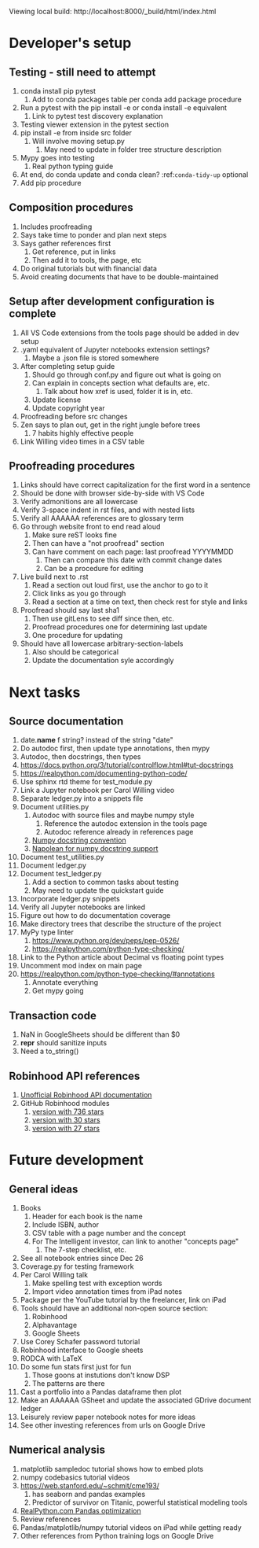 Viewing local build: http://localhost:8000/_build/html/index.html

# Developer's setup

## Testing - still need to attempt
1. conda install pip pytest
   1. Add to conda packages table per conda add package procedure
1. Run a pytest with the pip install -e or conda install -e equivalent
   1. Link to pytest test discovery explanation
1. Testing viewer extension in the pytest section
1. pip install -e from inside src folder
   1. Will involve moving setup.py
      1. May need to update in folder tree structure description
1. Mypy goes into testing
   1. Real python typing guide
1. At end, do conda update and conda clean? :ref:`conda-tidy-up` optional
1. Add pip procedure

## Composition procedures
1. Includes proofreading
1. Says take time to ponder and plan next steps
1. Says gather references first
   1. Get reference, put in links
   1. Then add it to tools, the page, etc
1. Do original tutorials but with financial data
1. Avoid creating documents that have to be double-maintained

## Setup after development configuration is complete
1. All VS Code extensions from the tools page should be added in dev setup
1. .yaml equivalent of Jupyter notebooks extension settings?
   1. Maybe a .json file is stored somewhere
1. After completing setup guide
   1. Should go through conf.py and figure out what is going on
   1. Can explain in concepts section what defaults are, etc.
      1. Talk about how xref is used, folder it is in, etc.
   1. Update license
   1. Update copyright year
1. Proofreading before src changes
1. Zen says to plan out, get in the right jungle before trees
   1. 7 habits highly effective people
1. Link Willing video times in a CSV table

## Proofreading procedures
1. Links should have correct capitalization for the first word in a sentence
1. Should be done with browser side-by-side with VS Code
1. Verify admonitions are all lowercase
1. Verify 3-space indent in rst files, and with nested lists
1. Verify all AAAAAA references are to glossary term
1. Go through website front to end read aloud
   1. Make sure reST looks fine
   1. Then can have a "not proofread" section
   1. Can have comment on each page: last proofread YYYYMMDD
         1. Then can compare this date with commit change dates
         1. Can be a procedure for editing
1. Live build next to .rst
   1. Read a section out loud first, use the anchor to go to it
   1. Click links as you go through
   1. Read a section at a time on text, then check rest for style and links
1. Proofread should say last sha1
   1. Then use gitLens to see diff since then, etc.
   1. Proofread procedures one for determining last update
   1. One procedure for updating
1. Should have all lowercase arbitrary-section-labels
   1. Also should be categorical
   1. Update the documentation syle accordingly

# Next tasks

## Source documentation
1. date.__name__ f string? instead of the string "date"
1. Do autodoc first, then update type annotations, then mypy
1. Autodoc, then docstrings, then types
1. https://docs.python.org/3/tutorial/controlflow.html#tut-docstrings
1. https://realpython.com/documenting-python-code/
1. Use sphinx rtd theme for test_module.py
1. Link a Jupyter notebook per Carol Willing video
1. Separate ledger.py into a snippets file
1. Document utilities.py
   1. Autodoc with source files and maybe numpy style
      1. Reference the autodoc extension in the tools page
      1. Autodoc reference already in references page
   1. [Numpy docstring convention](https://numpydoc.readthedocs.io/en/latest/format.html#docstring-standard)
   1. [Napolean for numpy docstring support](http://www.sphinx-doc.org/en/master/usage/extensions/napoleon.html#module-sphinx.ext.napoleon)
1. Document test_utilities.py
1. Document ledger.py
1. Document test_ledger.py
   1. Add a section to common tasks about testing
   1. May need to update the quickstart guide
1. Incorporate ledger.py snippets
1. Verify all Jupyter notebooks are linked
1. Figure out how to do documentation coverage
1. Make directory trees that describe the structure of the project
1. MyPy type linter
   1. https://www.python.org/dev/peps/pep-0526/
   1. https://realpython.com/python-type-checking/
1. Link to the Python article about Decimal vs floating point types
1. Uncomment mod index on main page
1. https://realpython.com/python-type-checking/#annotations
   1. Annotate everything
   1. Get mypy going

## Transaction code
1. NaN in GoogleSheets should be different than $0
1. __repr__ should sanitize inputs
1. Need a to_string()

## Robinhood API references
1. [Unofficial Robinhood API documentation](https://github.com/sanko/Robinhood)
1. GitHub Robinhood modules
   1. [version with 736 stars](https://github.com/Jamonek/Robinhood)
   1. [version with 30 stars](https://github.com/westonplatter/fast_arrow)
   1. [version with 27 stars](https://github.com/mstrum/robinhood-python)

# Future development

## General ideas
1. Books
   1. Header for each book is the name
   1. Include ISBN, author
   1. CSV table with a page number and the concept
   1. For The Intelligent investor, can link to another "concepts page"
      1. The 7-step checklist, etc.
1. See all notebook entries since Dec 26
1. Coverage.py for testing framework
1. Per Carol Willing talk
   1. Make spelling test with exception words
   1. Import video annotation times from iPad notes
1. Package per the YouTube tutorial by the freelancer, link on iPad
1. Tools should have an additional non-open source section:
   1. Robinhood
   1. Alphavantage
   1. Google Sheets
1. Use Corey Schafer password tutorial
1. Robinhood interface to Google sheets
1. RODCA with LaTeX
1. Do some fun stats first just for fun
   1. Those goons at instutions don't know DSP
   1. The patterns are there
1. Cast a portfolio into a Pandas dataframe then plot
1. Make an AAAAAA GSheet and update the associated GDrive document ledger
1. Leisurely review paper notebook notes for more ideas
1. See other investing references from urls on Google Drive

## Numerical analysis
1. matplotlib sampledoc tutorial shows how to embed plots
1. numpy codebasics tutorial videos
1. https://web.stanford.edu/~schmit/cme193/
   1. has seaborn and pandas examples
   1. Predictor of survivor on Titanic, powerful statistical modeling tools
1. [RealPython.com Pandas optimization](https://realpython.com/fast-flexible-pandas/)
1. Review references
1. Pandas/matplotlib/numpy tutorial videos on iPad while getting ready
1. Other references from Python training logs on Google Drive